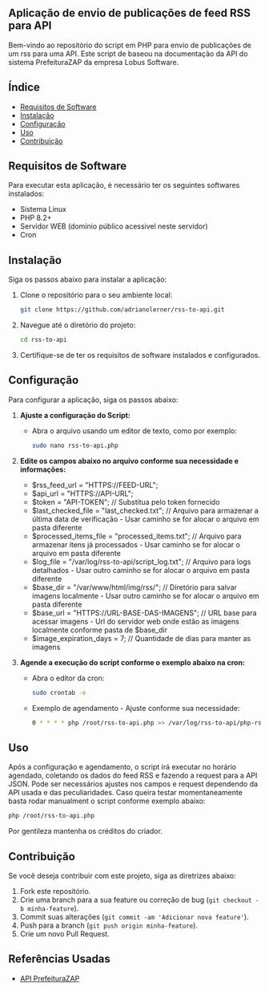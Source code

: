 ## Aplicação de envio de publicações de feed RSS para API

Bem-vindo ao repositório do script em PHP para envio de publicações de um rss para uma API.
Este script de baseou na documentação da API do sistema PrefeituraZAP da empresa Lobus Software.

## Índice

- [Requisitos de Software](#requisitos-de-software)
- [Instalação](#instalação)
- [Configuração](#configuração)
- [Uso](#uso)
- [Contribuição](#contribuição)

## Requisitos de Software

Para executar esta aplicação, é necessário ter os seguintes softwares instalados:

- Sistema Linux
- PHP 8.2+
- Servidor WEB (domínio público acessivel neste servidor)
- Cron

## Instalação

Siga os passos abaixo para instalar a aplicação:

1. Clone o repositório para o seu ambiente local:
    ```bash
    git clone https://github.com/adrianolerner/rss-to-api.git
    ```

2. Navegue até o diretório do projeto:
    ```bash
    cd rss-to-api
    ```

3. Certifique-se de ter os requisitos de software instalados e configurados.

## Configuração

Para configurar a aplicação, siga os passos abaixo:

1. **Ajuste a configuração do Script:**
    - Abra o arquivo usando um editor de texto, como por exemplo:
		```bash
		sudo nano rss-to-api.php
		```

2. **Edite os campos abaixo no arquivo conforme sua necessidade e informações:**
    - $rss_feed_url = "HTTPS://FEED-URL";
	- $api_url = "HTTPS://API-URL";
	- $token = "API-TOKEN"; // Substitua pelo token fornecido
	- $last_checked_file = "last_checked.txt"; // Arquivo para armazenar a última data de verificação - Usar caminho se for alocar o arquivo em pasta diferente
	- $processed_items_file = "processed_items.txt"; // Arquivo para armazenar itens já processados - Usar caminho se for alocar o arquivo em pasta diferente
	- $log_file = "/var/log/rss-to-api/script_log.txt"; // Arquivo para logs detalhados - Usar outro caminho se for alocar o arquivo em pasta diferente
	- $base_dir = "/var/www/html/img/rss/"; // Diretório para salvar imagens localmente - Usar outro caminho se for alocar o arquivo em pasta diferente
	- $base_url = "HTTPS://URL-BASE-DAS-IMAGENS"; // URL base para acessar imagens - Url do servidor web onde estão as imagens localmente conforme pasta de $base_dir
	- $image_expiration_days = 7; // Quantidade de dias para manter as imagens

3. **Agende a execução do script conforme o exemplo abaixo na cron:**
    - Abra o editor da cron:
        ```bash
        sudo crontab -e
        ```
    - Exemplo de agendamento - Ajuste conforme sua necessidade:
		```bash
        0 * * * * php /root/rss-to-api.php >> /var/log/rss-to-api/php-rss_log.txt 2>&1
        ```
## Uso

Após a configuração e agendamento, o script irá executar no horário agendado, coletando os dados do feed RSS e fazendo a request para a API JSON.
Pode ser necessários ajustes nos campos e request dependendo da API usada e das peculiaridades.
Caso queira testar momentaneamente basta rodar manualment o script conforme exemplo abaixo:

```bash
php /root/rss-to-api.php
```
Por gentileza mantenha os créditos do criador.

## Contribuição

Se você deseja contribuir com este projeto, siga as diretrizes abaixo:

1. Fork este repositório.
2. Crie uma branch para a sua feature ou correção de bug (`git checkout -b minha-feature`).
3. Commit suas alterações (`git commit -am 'Adicionar nova feature'`).
4. Push para a branch (`git push origin minha-feature`).
5. Crie um novo Pull Request.

## Referências Usadas

- [API PrefeituraZAP](https://www.prefeiturazap.com.br/)
